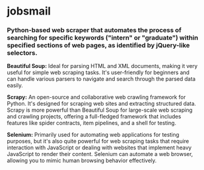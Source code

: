 # jobsmail

<h3>Python-based web scraper that automates the process of searching for specific keywords ("intern" or "graduate") within specified sections of web pages, as identified by jQuery-like selectors.</h3> 

**Beautiful Soup:** Ideal for parsing HTML and XML documents, making it very useful for simple web scraping tasks. It's user-friendly for beginners and can handle various parsers to navigate and search through the parsed data easily.

**Scrapy:** An open-source and collaborative web crawling framework for Python. It's designed for scraping web sites and extracting structured data. Scrapy is more powerful than Beautiful Soup for large-scale web scraping and crawling projects, offering a full-fledged framework that includes features like spider contracts, item pipelines, and a shell for testing.

**Selenium:** Primarily used for automating web applications for testing purposes, but it's also quite powerful for web scraping tasks that require interaction with JavaScript or dealing with websites that implement heavy JavaScript to render their content. Selenium can automate a web browser, allowing you to mimic human browsing behavior effectively.
